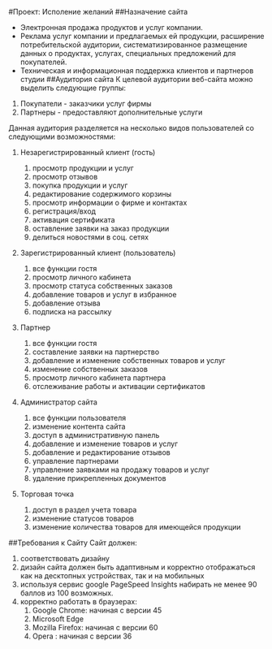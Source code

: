 #Проект: Исполение желаний
##Назначение сайта
  - Электронная продажа продуктов и услуг компании.
  - Реклама услуг компании и предлагаемых ей продукции, расширение потребительской аудитории, систематизированное размещение данных о продуктах, услугах, специальных предложений для покупателей.
  - Техническая и информационная поддержка клиентов и партнеров студии 
##Аудитория сайта
К целевой аудитории веб-сайта можно выделить следующие группы:
  1. Покупатели - заказчики услуг фирмы
  2. Партнеры - предоставляют дополнительные услуги

Данная аудитория разделяется на несколько видов пользователей со следующими возможностями:
  1. Незарегистрированный клиент (гость)
      1. просмотр продукции и услуг
      2. просмотр отзывов
      3. покупка продукции и услуг
      4. редактирование содержимого корзины 
      5. просмотр информации о фирме и контактах
      6. регистрация/вход
      7. активация сертификата
      8. оставление заявки на заказ продукции
      9. делиться новостями в соц. сетях
      
  2. Зарегистрированный клиент (пользователь)
      1. все функции гостя
      2. просмотр личного кабинета
      3. просмотр статуса собственных заказов
      4. добавление товаров и услуг в избранное 
      5. добавление отзыва
      6. подписка на рассылку
      
  3. Партнер
      1. все функции гостя
      2. составление заявки на партнерство
      3. добавление и изменение собственных товаров и услуг 
      4. изменение собственных заказов
      5. просмотр личного кабинета партнера
      6. отслеживание работы и активации сертификатов
      
  4. Администратор сайта
      1. все функции пользователя
      2. изменение контента сайта
      3. доступ в административную панель
      4. добавление и изменение товаров и услуг
      5. добавление и редактирование отзывов
      6. управление партнерами
      7. управление заявками на продажу товаров и услуг
      8. удаление прикрепленных документов
      
  5. Торговая точка
      1. доступ в раздел учета товара
      2. изменение статусов товаров
      3. изменение количества товаров для имеющейся продукции

##Требования к Сайту
Сайт должен: 
  1. соответствовать дизайну 
  2. дизайн сайта должен быть адаптивным и корректно отображаться как на десктопных устройствах, так и на мобильных
  3. используя сервис google PageSpeed Insights набирать не менее 90 баллов из 100 возможных. 
  4. корректно работать в браузерах:
     1. Google Chrome: начиная с версии 45
     2. Microsoft Edge
     3. Mozilla Firefox: начиная с версии 60
     4. Opera : начиная с версии 36
